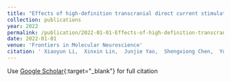 ```yaml
---
title: "Effects of high-definition transcranial direct current stimulation over the primary motor cortex on cold pain sensitivity among healthy adults"
collection: publications
year: 2022
permalink: /publication/2022-01-01-Effects-of-high-definition-transcranial-direct-current-stimulation-over-the-primary-motor-cortex-on-cold-pain-sensitivity-among-healthy-adults
date: 2022-01-01
venue: 'Frontiers in Molecular Neuroscience'
citation: ' Xiaoyun Li,  Xinxin Lin,  Junjie Yao,  Shengxiong Chen,  Yu Hu,  Jiang Liu,  <b>Richu</b> <b>Jin</b>, &quot;Effects of high-definition transcranial direct current stimulation over the primary motor cortex on cold pain sensitivity among healthy adults.&quot; Frontiers in Molecular Neuroscience, 2022.'
---
```

Use [Google Scholar](https://scholar.google.com/scholar?q=Effects+of+high+definition+transcranial+direct+current+stimulation+over+the+primary+motor+cortex+on+cold+pain+sensitivity+among+healthy+adults){:target="_blank"} for full citation